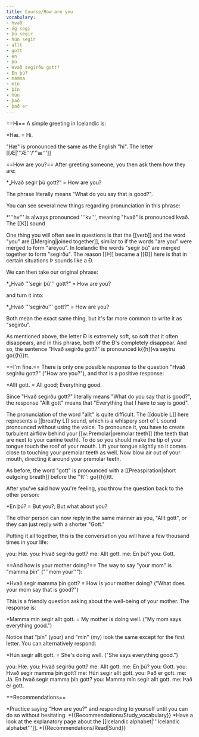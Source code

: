 ```yaml
---
title: Course/How are you
vocabulary:
- hvað
- ég segi
- þú segir
- hún segir
- allt
- gott
- en
- þú
- Hvað segirðu gott?
- En þú?
- mamma
- mín
- þín
- hún
- það
- það er
---
```


==Hi==
A simple greeting in Icelandic is:

*Hæ. = Hi.

"Hæ" is pronounced the same as the English "hi". The letter [[Æ|'''Æ'''/'''æ''']] <Audio src="pGvG.mp3" inline/> is pronounced like "eye", it is written as a blend of the letters "A" and "E". If you don't have access to an Icelandic keyboard you can write "H'''ae'''" instead of "H'''æ'''".

==How are you?==
After greeting someone, you then ask them how they are:

*„Hvað segir þú gott?“ = How are you?

The phrase literally means "What do you say that is good?".

You can see several new things regarding pronunciation in this phrase:

*'''hv''' is always pronounced '''kv''', meaning "hvað" is pronounced <pron>kvað</pron>. The [[K]] sound <Audio src="8dpU.mp3" inline/> in Icelandic has a slightly stronger outgoing breath of air (exhalation) than in English, if you place your hand in front of your mouth you should feel a short gust of wind coming out of your mouth after the K sound in "hvað", making a <pron>k{{h}}vað</pron>.
*The letter [[Ð|'''Ð'''/'''ð''']] is a [[D]] with a line through it, and it makes the sound of the English word "''<b>th</b>en''". It's a very soft letter, it's often so soft that it disappears completely. Indeed, in the word "hvað" it is so soft that it just disappears. We now see that "hvað" is pronounced <pron>k{{h}}va</pron>.
*'''[[G]]''' is sometimes a soft letter in Icelandic, in the word "segir" it makes the sound <Audio src="tDNq.mp3" inline/> of “'''''y'''es''”. The word "segir" is therefore pronounced <pron>se'''y'''ir</pron>.
*'''[[Þ]]''' is a letter you've not seen before, it is unrelated to the letter [[P]] and only exists in Icelandic. It makes the same sound as in the English ''“'''th'''ick”''.
*Before a '''tt''', you have to [[Preaspiration|exhale a little bit]]. You can imagine a small [[h]]-sound having been added before the ''tt'', and so "gott" is pronounced <pron>go{{h}}tt</pron>. If you place your hand in front of your mouth you should feel a short gust of wind coming out of your mouth. This short outgoing breath is extremely important, it can be impossible to understand you without it. For that reason, it is far better to exaggerate this sound significantly rather than not doing it enough.

One thing you will often see in questions is that the [[verb]] and the word "you" are [[Merging|joined together]], similar to if the words "are you" were merged to form "areyou". In Icelandic the words "segir þú" are merged together to form "segirðu". The reason [[Þ]] became a [[Ð]] here is that in certain situations Þ sounds like a Ð.

We can then take our original phrase:

*„Hvað '''segir þú''' gott?“ = How are you?

and turn it into:

*„Hvað '''segirðu''' gott?“ = How are you?

Both mean the exact same thing, but it's far more common to write it as "segirðu".

As mentioned above, the letter Ð is extremely soft, so soft that it often disappears, and in this phrase, both of the Ð's completely disappear. And so, the sentence "Hvað segirðu gott?" is pronounced <pron>k{{h}}va seyiru go{{h}}tt</pron>.

==I'm fine.==
There is only one possible response to the question "Hvað segirðu gott?" ("How are you?"), and that is a positive response:

*Allt gott. = All good; Everything good.

Since "Hvað segirðu gott?" literally means "What do you say that is good?", the response "Allt gott" means that "Everything that I have to say is good".

The pronunciation of the word "allt" is quite difficult. The [[double L]] here represents a [[breathy L]] sound, which is a whispery sort of L sound pronounced without using the voice. To pronounce it, you have to create turbulent airflow behind your [[w:Premolar|premolar teeth]] (the teeth that are next to your canine teeth). To do so you should make the tip of your tongue touch the roof of your mouth. Lift your tongue slightly so it comes close to touching your premolar teeth as well. Now blow air out of your mouth, directing it around your premolar teeth.

As before, the word "gott" is pronounced with a [[Preaspiration|short outgoing breath]] before the ''tt'': <pron>go{{h}}tt</pron>.

After you've said how you're feeling, you throw the question back to the other person:

*En þú? = But you?; But what about you?

The other person can now reply in the same manner as you, "Allt gott", or they can just reply with a shorter "Gott."

Putting it all together, this is the conversation you will have a few thousand times in your life:

<Conversation>
you: Hæ.
you: Hvað segirðu gott?
me: Allt gott.
me: En þú?
you: Gott.
</Conversation>

==And how is your mother doing?==
The way to say "your mom" is "mamma þín" ("''mom your''"):

*Hvað segir mamma þín gott? = How is your mother doing? ("What does your mom say that is good?")

This is a friendly question asking about the well-being of your mother. The response is:

*Mamma mín segir allt gott. = My mother is doing well. ("My mom says everything good.")

Notice that "þín" (your) and "mín" (my) look the same except for the first letter. You can alternatively respond:

*Hún segir allt gott. = She's doing well. ("She says everything good.")

<Conversation>
you: Hæ.
you: Hvað segirðu gott?
me: Allt gott.
me: En þú?
you: Gott.
you: Hvað segir mamma þín gott?
me: Hún segir allt gott.
you: Það er gott.
me: Já. En hvað segir mamma þín gott?
you: Mamma mín segir allt gott.
me: Það er gott.
</Conversation>

==Recommendations==

*Practice saying "How are you?" and responding to yourself until you can do so without hesitating.
*{{Recommendations/Study_vocabulary}}
*Have a look at the explanatory page about the [[Icelandic alphabet|'''Icelandic alphabet''']].
*{{Recommendations/Read|Sund}}
